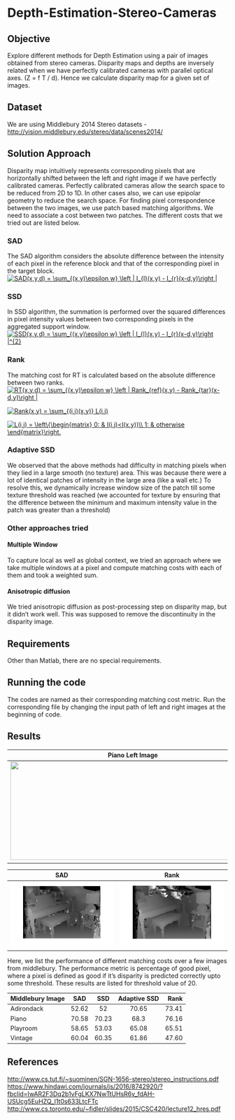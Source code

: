 # Depth-Estimation-Stereo-Cameras #
## Objective ##
Explore different methods for Depth Estimation using a pair of images obtained from stereo cameras.
Disparity maps and depths are inversely related when we have perfectly calibrated cameras with parallel optical axes. (Z = f T / d). Hence we calculate disparity map for a given set of images.

## Dataset ##
We are using Middlebury 2014 Stereo datasets - http://vision.middlebury.edu/stereo/data/scenes2014/


## Solution Approach ##
Disparity map intuitively represents corresponding pixels that are horizontally shifted between the left and right image if we have perfectly calibrated cameras. Perfectly calibrated cameras allow the search space to be reduced from 2D to 1D. In other cases also, we can use epipolar geometry to reduce the search space. For finding pixel correspondence between the two images, we use patch based matching algorithms. We need to associate a cost between two patches. The different costs that we tried out are listed below.

### SAD ###
The SAD algorithm considers the absolute difference between the intensity of each pixel in the reference block and that of the corresponding pixel in the target block. <br />
<a href="https://www.codecogs.com/eqnedit.php?latex=SAD(x,y,d)&space;=&space;\sum_{(x,y)\epsilon&space;w}&space;\left&space;|&space;I_{l}(x,y)&space;-&space;I_{r}(x-d,y)\right&space;|" target="_blank"><img src="https://latex.codecogs.com/gif.latex?SAD(x,y,d)&space;=&space;\sum_{(x,y)\epsilon&space;w}&space;\left&space;|&space;I_{l}(x,y)&space;-&space;I_{r}(x-d,y)\right&space;|" title="SAD(x,y,d) = \sum_{(x,y)\epsilon w} \left | I_{l}(x,y) - I_{r}(x-d,y)\right |" /></a>

### SSD ###
In SSD algorithm, the summation is performed over the squared differences in pixel intensity values between two corresponding pixels in the aggregated support window. <br />
<a href="https://www.codecogs.com/eqnedit.php?latex=SSD(x,y,d)&space;=&space;\sum_{(x,y)\epsilon&space;w}&space;\left&space;|&space;I_{l}(x,y)&space;-&space;I_{r}(x-d,y)\right&space;|^{2}" target="_blank"><img src="https://latex.codecogs.com/gif.latex?SSD(x,y,d)&space;=&space;\sum_{(x,y)\epsilon&space;w}&space;\left&space;|&space;I_{l}(x,y)&space;-&space;I_{r}(x-d,y)\right&space;|^{2}" title="SSD(x,y,d) = \sum_{(x,y)\epsilon w} \left | I_{l}(x,y) - I_{r}(x-d,y)\right |^{2}" /></a>


### Rank ###
The matching cost for RT is calculated based on the absolute difference between two ranks. <br />
<a href="https://www.codecogs.com/eqnedit.php?latex=RT(x,y,d)&space;=&space;\sum_{(x,y)\epsilon&space;w}&space;\left&space;|&space;Rank_{ref}(x,y)&space;-&space;Rank_{tar}(x-d,y)\right&space;|" target="_blank"><img src="https://latex.codecogs.com/gif.latex?RT(x,y,d)&space;=&space;\sum_{(x,y)\epsilon&space;w}&space;\left&space;|&space;Rank_{ref}(x,y)&space;-&space;Rank_{tar}(x-d,y)\right&space;|" title="RT(x,y,d) = \sum_{(x,y)\epsilon w} \left | Rank_{ref}(x,y) - Rank_{tar}(x-d,y)\right |" /></a>

<a href="https://www.codecogs.com/eqnedit.php?latex=Rank(x,y)&space;=&space;\sum_{(i,j)(x,y)}&space;L(i,j)" target="_blank"><img src="https://latex.codecogs.com/gif.latex?Rank(x,y)&space;=&space;\sum_{(i,j)(x,y)}&space;L(i,j)" title="Rank(x,y) = \sum_{(i,j)(x,y)} L(i,j)" /></a>

<a href="https://www.codecogs.com/eqnedit.php?latex=L(i,j)&space;=&space;\left\{\begin{matrix}&space;0:&space;&&space;I(i,j)<I(x,y))\\&space;1:&space;&&space;otherwise&space;\end{matrix}\right." target="_blank"><img src="https://latex.codecogs.com/gif.latex?L(i,j)&space;=&space;\left\{\begin{matrix}&space;0:&space;&&space;I(i,j)<I(x,y))\\&space;1:&space;&&space;otherwise&space;\end{matrix}\right." title="L(i,j) = \left\{\begin{matrix} 0: & I(i,j)<I(x,y))\\ 1: & otherwise \end{matrix}\right." /></a>


### Adaptive SSD ###
We observed that the above methods had difficulty in matching pixels when they lied in a large smooth (no texture) area. This was because there were a lot of identical patches of intensity in the large area (like a wall etc.) To resolve this, we dynamically increase window size of the patch till some texture threshold was reached (we accounted for texture by ensuring that the difference between the minimum and maximum intensity value in the patch was greater than a threshold)

### Other approaches tried ###

#### Multiple Window ####
To capture local as well as global context, we tried an approach where we take multiple windows at a pixel and compute matching costs with each of them and took a weighted sum.

#### Anisotropic diffusion ####
We tried anisotropic diffusion as post-processing step on disparity map, but it didn’t work well. This was supposed to remove the discontinuity in the disparity image.

## Requirements ##
Other than Matlab, there are no special requirements.
## Running the code ##
The codes are named as their corresponding matching cost metric. Run the corresponding file by changing the input path of left and right images at the beginning of code.
## Results ##
Piano Left Image            |  SSD | 
:-------------------------:|:-------------------------: |
<img src="middlebury/Piano-perfect/im0.png?raw=true" width="560" height="225" />| ![Alt text](middlebury/Piano-perfect/ssd.jpg?raw=true) |

SAD | Rank |
:-------------------------: |  :-------------------------: |
![Alt text](middlebury/Piano-perfect/sad.jpg?raw=true) | ![Alt text](middlebury/Piano-perfect/rank.jpg?raw=true) |

Here, we list the performance of different matching costs over a few images from middlebury. The performance metric is percentage of good pixel, where a pixel is defined as good if it’s disparity is predicted correctly upto some threshold. These results are listed for threshold value of 20.

| Middlebury Image | SAD   | SSD | Adaptive SSD   | Rank | 
| :------------- | :----------: | :-----------: | :----------: | ----------: | 
|  Adirondack | 52.62   | 52    | 70.65 | 73.41 | 
|  Piano  | 70.58 | 70.23 | 68.3 | 76.16 | 
| Playroom | 58.65 | 53.03 | 65.08 | 65.51 |
| Vintage | 60.04 | 60.35 | 61.86 | 47.60 |


## References ##
http://www.cs.tut.fi/~suominen/SGN-1656-stereo/stereo_instructions.pdf
https://www.hindawi.com/journals/js/2016/8742920/?fbclid=IwAR2F3Dq2b1vFgLKX7NwTtUHsR6v_fdAH-USUcg5EuHZQ_I1t0s633LtcFTc
http://www.cs.toronto.edu/~fidler/slides/2015/CSC420/lecture12_hres.pdf
